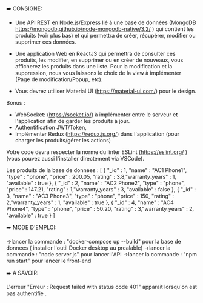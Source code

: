 
➡️ CONSIGNE:

- Une API REST en Node.js/Express lié à une base de données (MongoDB https://mongodb.github.io/node-mongodb-native/3.2/ ) qui contient les produits (voir plus bas) et qui permettra de créer, récupérer, modifier ou supprimer ces données.

- Une application Web en ReactJS qui permettra de consulter ces produits, les modifier, en supprimer ou en créer de nouveaux, vous afficherez les produits dans une liste. Pour la modification et la suppression, nous vous laissons le choix de la view à implémenter (Page de modification/Popup, etc).
 
- Vous devrez utiliser Material UI (https://material-ui.com/) pour le design.
 
Bonus :
- WebSocket: (https://socket.io/) à implémenter entre le serveur et l'application afin de garder les produits à jour.
- Authentification JWT/Token,
- Implémenter Redux (https://redux.js.org/) dans l'application (pour charger les produits/gérer les actions)
 
Votre code devra respecter la norme du linter ESLint (https://eslint.org/ ) (vous pouvez aussi l'installer directement via VSCode).

Les produits de la base de données : 
[
  { "_id" : 1, "name" : "AC1 Phone1", "type" : "phone", "price" : 200.05, "rating" : 3.8,"warranty_years" : 1, "available" : true },
  { "_id" : 2, "name" : "AC2 Phone2", "type" : "phone", "price" : 147.21, "rating" : 1,"warranty_years" : 3, "available" : false },
  { "_id" : 3, "name" : "AC3 Phone3", "type" : "phone", "price" : 150, "rating" : 2,"warranty_years" : 1, "available" : true },
  { "_id" : 4, "name" : "AC4 Phone4", "type" : "phone", "price" : 50.20, "rating" : 3,"warranty_years" : 2, "available" : true }
]


➡️ MODE D'EMPLOI:

->lancer la commande : "docker-compose up --build" pour la base de donnees ( installer l'outil Docker desktop au prealable)
->lancer la commande : "node server.js" pour lancer l'API 
->lancer la commande : "npm run start" pour lancer le front-end

➡️ A SAVOIR:

L'erreur "Erreur : Request failed with status code 401" apparait lorsqu'on est pas authentifie .

